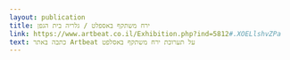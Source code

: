 ```yaml
---
layout: publication
title: ירח משתקף באספלט / גלריה בית הגפן
link: https://www.artbeat.co.il/Exhibition.php?ind=5812#.XOELlshvZPa
text: כתבה באתר Artbeat על תערוכת ירח משתקף באסלפט 
---
```

